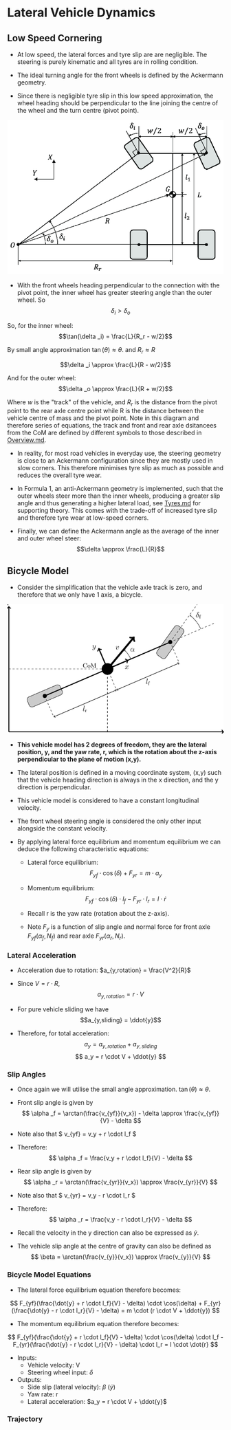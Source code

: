 # Lateral Vehicle Dynamics

## Low Speed Cornering

- At low speed, the lateral forces and tyre slip are are negligible. The steering is purely kinematic and all tyres are in rolling condition.

- The ideal turning angle for the front wheels is defined by the Ackermann geometry.

- Since there is negligible tyre slip in this low speed approximation, the wheel heading should be perpendicular to the line joining the centre of the wheel and the turn centre (pivot point).

![Ackermann Geometry](./Images/Ackermann-Steering-Geometry.png)

- With the front wheels heading perpendicular to the connection with the pivot point, the inner wheel has greater steering angle than the outer wheel. So $$\delta _i > \delta _o$$

So, for the inner wheel: 
$$\tan(\delta _i) = \frac{L}{R_r - w/2}$$

By small angle approximation $\tan(\theta) \approx \theta.$ and $R_r \approx R$

$$\delta _i \approx \frac{L}{R - w/2}$$

And for the outer wheel: $$\delta _o \approx \frac{L}{R + w/2}$$

Where $w$ is the "track" of the vehicle, and $R_r$ is the distance from the pivot point to the rear axle centre point while R is the distance between the vehicle centre of mass and the pivot point. Note in this diagram and therefore series of equations, the track and front and rear axle dsitancees from the CoM are defined by different symbols to those described in [Overview.md](./Overview.md#coordinate-definitions).

- In reality, for most road vehicles in everyday use, the steering geometry is close to an Ackermann configuration since they are mostly used in slow corners. This therefore minimises tyre slip as much as possible and reduces the overall tyre wear.

- In Formula 1, an anti-Ackermann geometry is implemented, such that the outer wheels steer more than the inner wheels, producing a greater slip angle and thus generating a higher lateral load, see [Tyres.md](./Tyres.md#lateral-dynamics) for supporting theory. This comes with the trade-off of increased tyre slip and therefore tyre wear at low-speed corners.

- Finally, we can define the Ackermann angle as the average of the inner and outer wheel steer: $$\delta \approx \frac{L}{R}$$

## Bicycle Model

- Consider the simplification that the vehicle axle track is zero, and therefore that we only have 1 axis, a bicycle.

![Bicycle Model](./Images/Bicycle-Model.png)

- **This vehicle model has 2 degrees of freedom, they are the lateral position, y, and the yaw rate, r, which is the rotation about the z-axis perpendicular to the plane of motion (x,y).**

- The lateral position is defined in a moving coordinate system, (x,y) such that the vehicle heading direction is always in the x direction, and the y direction is perpendicular.

- This vehicle model is considered to have a constant longitudinal velocity.

- The front wheel steering angle is considered the only other input alongside the constant velocity.

- By applying lateral force equilibrium and momentum equilibrium we can deduce the following characteristic equations:

    - Lateral force equilibrium: $$ F_{yf} \cdot \cos(\delta) + F_{yr} = m \cdot a_y $$

    - Momentum equilibrium: $$ F_{yf} \cdot \cos(\delta) \cdot l_f - F_{yr} \cdot l_r = I \cdot \dot{r} $$

    - Recall r is the yaw rate (rotation about the z-axis). 
    - Note $F_y$ is a function of slip angle and normal force for front axle $F_{yf}(\alpha _f, N_f)$ and rear axle $F_{yr}(\alpha _r, N_r)$.

### Lateral Acceleration

- Acceleration due to rotation: $a_{y,rotation} = \frac{V^2}{R}$

- Since $V = r \cdot R$, $$a_{y,rotation} = r \cdot V$$

- For pure vehicle sliding we have $$a_{y,sliding} = \ddot{y}$$

- Therefore, for total acceleration: $$ a_y = a_{y,rotation} + a_{y,sliding} $$ $$ a_y = r \cdot V + \ddot{y} $$

### Slip Angles

- Once again we will utilise the small angle approximation. $\tan(\theta) \approx \theta$.

- Front slip angle is given by $$ \alpha _f = \arctan(\frac{v_{yf}}{v_x}) - \delta \approx \frac{v_{yf}}{V} - \delta $$

- Note also that $ v_{yf} = v_y + r \cdot l_f $

- Therefore: $$ \alpha _f = \frac{v_y + r \cdot l_f}{V} - \delta $$

- Rear slip angle is given by $$ \alpha _r = \arctan(\frac{v_{yr}}{v_x}) \approx \frac{v_{yr}}{V} $$

- Note also that $ v_{yr} = v_y - r \cdot l_r $

- Therefore: $$ \alpha _r = \frac{v_y - r \cdot l_r}{V} - \delta $$

- Recall the velocity in the y direction can also be expressed as $\dot{y}$.

- The vehicle slip angle at the centre of gravity can also be defined as $$ \beta = \arctan(\frac{v_{y}}{v_x}) \approx \frac{v_{y}}{V} $$

### Bicycle Model Equations

- The lateral force equilibrium equation therefore becomes:

$$ F_{yf}(\frac{\dot{y} + r \cdot l_f}{V} - \delta) \cdot \cos(\delta) + F_{yr}(\frac{\dot{y} - r \cdot l_r}{V} - \delta) = m \cdot (r \cdot V + \ddot{y}) $$

- The momentum equilibrium equation therefore becomes:

$$ F_{yf}(\frac{\dot{y} + r \cdot l_f}{V} - \delta) \cdot \cos(\delta) \cdot l_f - F_{yr}(\frac{\dot{y} - r \cdot l_r}{V} - \delta) \cdot l_r = I \cdot \dot{r} $$

- Inputs:
    - Vehicle velocity: V
    - Steering wheel input: $\delta$
- Outputs:
    - Side slip (lateral velocity): $\beta$ ($\dot{y}$)
    - Yaw rate: r
    - Lateral acceleration: $a_y = r \cdot V + \ddot{y}$

### Trajectory

